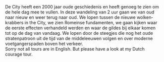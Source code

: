 <div lang="nl">
De City heeft een 2000 jaar oude geschiedenis en heeft genoeg te zien om de
hele dag mee te vullen. In deze wandeling van 2 uur gaan we van oud naar nieuw
en weer terug naar oud. We lopen tussen de nieuwe wolkenkrabbers in the City,
we zien Romeinse fundamenten, we gaan kijken waar de eerste effecten verhandeld
werden en waar de gildes bij elkaar komen tot op de dag van vandaag. We lopen
door de steegjes die nog het oude stratenpatroon uit de tijd
van de middeleeuwen volgen en over moderne voetgangerspaden boven het verkeer.
</div>

<div lang="en">
Sorry not all tours are in English. But please have a look at my Dutch courage tour.
</div>